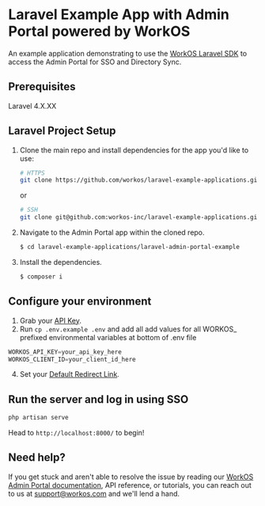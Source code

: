 # Laravel Example App with Admin Portal powered by WorkOS

An example application demonstrating to use the [WorkOS Laravel SDK](https://github.com/workos/workos-laravel) to access the Admin Portal for SSO and Directory Sync. 

## Prerequisites

Laravel 4.X.XX

## Laravel Project Setup

1. Clone the main repo and install dependencies for the app you'd like to use:
    ```bash
    # HTTPS
    git clone https://github.com/workos/laravel-example-applications.git
    ```
    or

    ```bash
    # SSH
    git clone git@github.com:workos-inc/laravel-example-applications.git 
    ```

2. Navigate to the Admin Portal app within the cloned repo. 
   ```bash
   $ cd laravel-example-applications/laravel-admin-portal-example
   ```

3. Install the dependencies. 
    ```bash
    $ composer i
    ```
## Configure your environment

1. Grab your [API Key](https://dashboard.workos.com/api-keys).
2. Run `cp .env.example .env` and add all add values for all WORKOS_ prefixed environmental variables at bottom of .env file

```typescript
WORKOS_API_KEY=your_api_key_here
WORKOS_CLIENT_ID=your_client_id_here
```

4. Set your [Default Redirect Link](https://dashboard.workos.com/configuration).

## Run the server and log in using SSO

```sh
php artisan serve
```

Head to `http://localhost:8000/` to begin!


## Need help?

If you get stuck and aren't able to resolve the issue by reading our [WorkOS Admin Portal documentation](https://workos.com/docs/admin-portal/guide/introduction), API reference, or tutorials, you can reach out to us at support@workos.com and we'll lend a hand.
